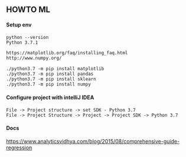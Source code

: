 ## HOWTO ML



#### Setup env

```text
python --version
Python 3.7.1
```

```html
https://matplotlib.org/faq/installing_faq.html
http://www.numpy.org/
```

```text
./python3.7 -m pip install matplotlib
./python3.7 -m pip install pandas
./python3.7 -m pip install sklearn
./python3.7 -m pip install numpy

```

#### Configure project with intelliJ IDEA

```text
File -> Project structure -> set SDK - Python 3.7
File -> Project Structure -> Project -> Project SDK -> Python 3.7 
```

#### Docs

https://www.analyticsvidhya.com/blog/2015/08/comprehensive-guide-regression